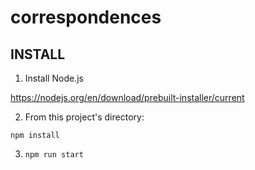 # correspondences


## INSTALL


1. Install Node.js


https://nodejs.org/en/download/prebuilt-installer/current


2. From this project's directory:


`npm install`


3. `npm run start`
